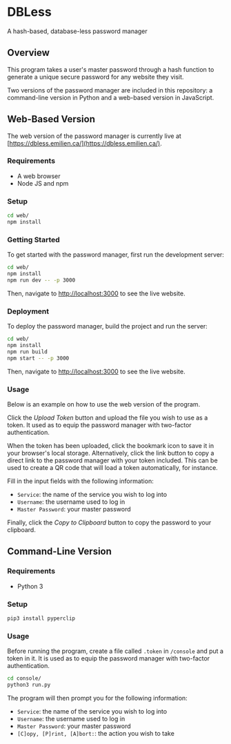 # DBLess

A hash-based, database-less password manager

## Overview

This program takes a user's master password through a hash function to generate a unique secure password for any website they visit.

Two versions of the password manager are included in this repository: a command-line version in Python and a web-based version in JavaScript.

## Web-Based Version

The web version of the password manager is currently live at [https://dbless.emilien.ca/](https://dbless.emilien.ca/).

### Requirements

- A web browser
- Node JS and npm

### Setup

```bash
cd web/
npm install
```

### Getting Started

To get started with the password manager, first run the development server:

```bash
cd web/
npm install
npm run dev -- -p 3000
```

Then, navigate to [http://localhost:3000](http://localhost:3000) to see the live website.

### Deployment

To deploy the password manager, build the project and run the server:

```bash
cd web/
npm install
npm run build
npm start -- -p 3000
```

Then, navigate to [http://localhost:3000](http://localhost:3000) to see the live website.

### Usage

Below is an example on how to use the web version of the program.

Click the _Upload Token_ button and upload the file you wish to use as a token. It used as to equip the password manager with two-factor authentication.

When the token has been uploaded, click the bookmark icon to save it in your browser's local storage. Alternatively, click the link button to copy a direct link to the password manager with your token included. This can be used to create a QR code that will load a token automatically, for instance.

Fill in the input fields with the following information:

- `Service`: the name of the service you wish to log into
- `Username`: the username used to log in
- `Master Password`: your master password

Finally, click the _Copy to Clipboard_ button to copy the password to your clipboard.

## Command-Line Version

### Requirements

- Python 3

### Setup

```bash
pip3 install pyperclip
```

### Usage

Before running the program, create a file called `.token` in `/console` and put a token in it. It is used as to equip the password manager with two-factor authentication.

```bash
cd console/
python3 run.py
```

The program will then prompt you for the following information:

- `Service`: the name of the service you wish to log into
- `Username`: the username used to log in
- `Master Password`: your master password
- `[C]opy, [P]rint, [A]bort:`: the action you wish to take
